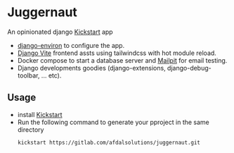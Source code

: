 # Juggernaut
An opinionated django [Kickstart](https://github.com/Keats/kickstart) app
- [django-environ](https://github.com/joke2k/django-environ) to configure the app.
- [Django Vite](https://github.com/protibimbok/django-vite-plugin) frontend assts using tailwindcss with hot module reload.
- Docker compose to start a database server and [Mailpit](https://github.com/axllent/mailpit) for email testing.
- Django developments goodies (django-extensions, django-debug-toolbar, ... etc).

## Usage
- install  [Kickstart](https://github.com/Keats/kickstart) 
- Run the following command to generate your pproject in the same directory 
    ```bash
    kickstart https://gitlab.com/afdalsolutions/juggernaut.git
    ```